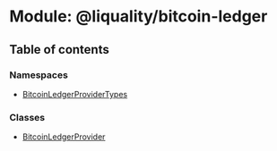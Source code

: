 # Module: @liquality/bitcoin-ledger

## Table of contents

### Namespaces

- [BitcoinLedgerProviderTypes](../wiki/@liquality.bitcoin-ledger.BitcoinLedgerProviderTypes)

### Classes

- [BitcoinLedgerProvider](../wiki/@liquality.bitcoin-ledger.BitcoinLedgerProvider)
